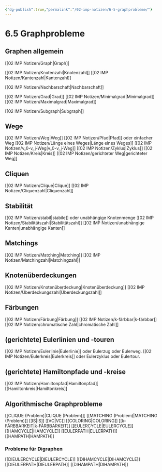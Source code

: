 ```yaml
---
{"dg-publish":true,"permalink":"/02-imp-notizen/6-5-graphprobleme/"}
---
```


# 6.5 Graphprobleme
## Graphen allgemein
[[02 IMP Notizen/Graph|Graph]]

[[02 IMP Notizen/Knotenzahl|Knotenzahl]]
[[02 IMP Notizen/Kantenzahl|Kantenzahl]]

[[02 IMP Notizen/Nachbarschaft|Nachbarschaft]]

[[02 IMP Notizen/Grad|Grad]]
[[02 IMP Notizen/Minimalgrad|Minimalgrad]]
[[02 IMP Notizen/Maximalgrad|Maximalgrad]]

[[02 IMP Notizen/Subgraph|Subgraph]]

## Wege
[[02 IMP Notizen/Weg|Weg]]
[[02 IMP Notizen/Pfad|Pfad]] oder einfacher Weg
[[02 IMP Notizen/Länge eines Weges|Länge eines Weges]]
[[02 IMP Notizen/v_0-v_j-Weg|v_0-v_j-Weg]]
[[02 IMP Notizen/Zyklus|Zyklus]]
[[02 IMP Notizen/Kreis|Kreis]]
[[02 IMP Notizen/gerichteter Weg|gerichteter Weg]]
## Cliquen
[[02 IMP Notizen/Clique|Clique]]
[[02 IMP Notizen/Cliquenzahl|Cliquenzahl]]

## Stabilität
[[02 IMP Notizen/stabil|stabile]] oder unabhängige Knotenmenge
[[02 IMP Notizen/Stabilitätszahl|Stabilitätszahl]]
[[02 IMP Notizen/unabhängige Kanten|unabhängige Kanten]]

## Matchings
[[02 IMP Notizen/Matching|Matching]]
[[02 IMP Notizen/Matchingzahl|Matchingzahl]]

## Knotenüberdeckungen
[[02 IMP Notizen/Knotenüberdeckung|Knotenüberdeckung]]
[[02 IMP Notizen/Überdeckungszahl|Überdeckungszahl]]

## Färbungen
[[02 IMP Notizen/Färbung|Färbung]]
[[02 IMP Notizen/k-färbbar|k-färbbar]]
[[02 IMP Notizen/chromatische Zahl|chromatische Zahl]]

## (gerichtete) Eulerlinien und -touren
[[02 IMP Notizen/Eulerlinie|Eulerlinie]] oder Eulerzug oder Eulerweg.
[[02 IMP Notizen/Eulerkreis|Eulerkreis]] oder Eulerzyklus oder Eulertour.

## (gerichtete) Hamiltonpfade und -kreise
[[02 IMP Notizen/Hamiltonpfad|Hamiltonpfad]]
[[Hamiltonkreis|Hamiltonkreis]]

## Algorithmische Graphprobleme
[[CLIQUE (Problem)|CLIQUE (Problem)]]
[[MATCHING (Problem)|MATCHING (Problem)]]
[[IS|IS]]
[[VC|VC]]
[[COLORING|COLORING]]
[[k-FÄRBBARKEIT|k-FÄRBBARKEIT]]
[[EULERCYCLE|EULERCYCLE]]
[[HAMCYCLE|HAMCYCLE]]
[[EULERPATH|EULERPATH]]
[[HAMPATH|HAMPATH]]

### Probleme für Digraphen
[[DIEULERCYCLE|DIEULERCYCLE]]
[[DIHAMCYCLE|DIHAMCYCLE]]
[[DIEULERPATH|DIEULERPATH]]
[[DIHAMPATH|DIHAMPATH]]
